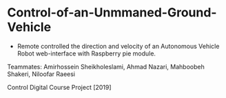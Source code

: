 # Control-of-an-Unmmaned-Ground-Vehicle
- Remote controlled the direction and velocity of an Autonomous Vehicle Robot web-interface with Raspberry pie module.

Teammates: Amirhossein Sheikholeslami, Ahmad Nazari, Mahboobeh Shakeri, Niloofar Raeesi

Control Digital Course Project [2019]
